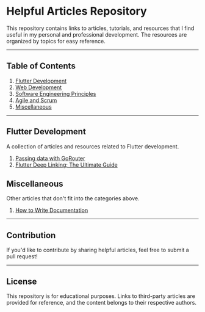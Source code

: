 # Helpful Articles Repository

This repository contains links to articles, tutorials, and resources that I find useful in my personal and professional development. The resources are organized by topics for easy reference.

---

## Table of Contents

1. [Flutter Development](#flutter-development)
2. [Web Development](#web-development)
3. [Software Engineering Principles](#software-engineering-principles)
4. [Agile and Scrum](#agile-and-scrum)
5. [Miscellaneous](#miscellaneous)

---

## Flutter Development

A collection of articles and resources related to Flutter development.

1. [Passing data with GoRouter](https://docs.page/csells/go_router/parameters)
2. [Flutter Deep Linking: The Ultimate Guide](https://codewithandrea.com/articles/flutter-deep-links/)
<!-- 3. [Understanding State Management in Flutter](https://example.com)
4. [Flutter Animations: A Deep Dive](https://example.com) -->

<!-- 
---

## Web Development

Resources that cover various aspects of web development, including frontend and backend technologies.

1. [Introduction to React.js](https://example.com)
2. [Building RESTful APIs with Node.js](https://example.com)
3. [CSS Grid and Flexbox Explained](https://example.com)
4. [Understanding the DOM in JavaScript](https://example.com) 

---

## Software Engineering Principles

Articles that focus on general software engineering concepts, design patterns, and best practices.

1. [SOLID Principles in Object-Oriented Programming](https://example.com)
2. [The DRY Principle Explained](https://example.com)
3. [Understanding Dependency Injection](https://example.com)

---

## Agile and Scrum

Articles and resources on Agile methodologies and Scrum practices.

1. [A Beginner's Guide to Scrum](https://example.com)
2. [Effective Sprint Planning Techniques](https://example.com)
3. [Agile Retrospectives Best Practices](https://example.com)

--- -->

## Miscellaneous

Other articles that don't fit into the categories above.

1. [How to Write Documentation](https://hybridhacker.email/p/how-to-write-documentation)
<!-- 2. [Time Management for Software Developers](https://example.com) -->

---

## Contribution

If you'd like to contribute by sharing helpful articles, feel free to submit a pull request!

---

## License

This repository is for educational purposes. Links to third-party articles are provided for reference, and the content belongs to their respective authors.
